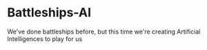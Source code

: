 # Battleships-AI
We've done battleships before, but this time we're creating Artificial Intelligences to play for us
